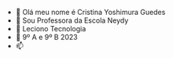 - 👋 Olá meu nome é Cristina Yoshimura Guedes
- 👀 Sou Professora  da Escola Neydy
- 🌱 Leciono Tecnologia 
- 💞️ 9º A e 9º B 2023
- 📫 
<!---
ProfessoraCrisY/ProfessoraCrisY is a ✨ special ✨ repository because its `README.md` (this file) appears on your GitHub profile.
You can click the Preview link to take a look at your changes.
--->
